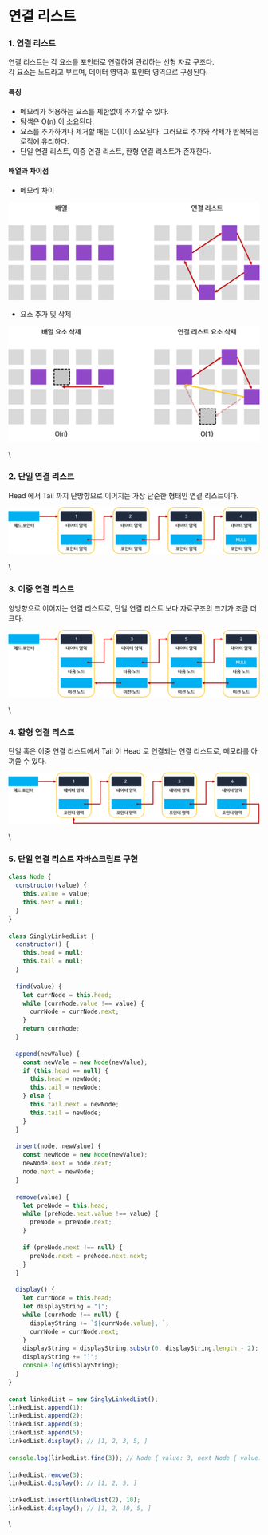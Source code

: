 # 연결 리스트

### 1. 연결 리스트

연결 리스트는 각 요소를 포인터로 연결하여 관리하는 선형 자료 구조다.\
각 요소는 노드라고 부르며, 데이터 영역과 포인터 영역으로 구성된다.

#### 특징

* 메모리가 허용하는 요소를 제한없이 추가할 수 있다.
* 탐색은 O(n) 이 소요된다.
* 요소를 추가하거나 제거할 때는 O(1)이 소요된다. 그러므로 추가와 삭제가 반복되는 로직에 유리하다.
* 단일 연결 리스트, 이중 연결 리스트, 환형 연결 리스트가 존재한다.

#### 배열과 차이점

* 메모리 차이

![메모리 ](../.gitbook/assets/메모리.png)

* 요소 추가 및 삭제

![요소 삭  ](../.gitbook/assets/요소.png)

\


### 2. 단일 연결 리스트

Head 에서 Tail 까지 단방향으로 이어지는 가장 단순한 형태인 연결 리스트이다.

![단ㅣㄹㄹㅇㅏㅈ](../.gitbook/assets/단일연결리스트.png)

\


### 3. 이중 연결 리스트

양방향으로 이어지는 연결 리스트로, 단일 연결 리스트 보다 자료구조의 크기가 조금 더 크다.

![ㅇㅁㄴㄹㄴ](<../.gitbook/assets/이중 연결 리스트.png>)

\


### 4. 환형 연결 리스트

단일 혹은 이중 연결 리스트에서 Tail 이 Head 로 연결되는 연결 리스트로, 메모리를 아껴쓸 수 있다.

![ㅁㄴㄹㅁㄴㄹㄴ](../.gitbook/assets/환형연결리스트.png)

\


### 5. 단일 연결 리스트 자바스크립트 구현

```javascript
class Node {
  constructor(value) {
    this.value = value;
    this.next = null;
  }
}

class SinglyLinkedList {
  constructor() {
    this.head = null;
    this.tail = null;
  }

  find(value) {
    let currNode = this.head;
    while (currNode.value !== value) {
      currNode = currNode.next;
    }
    return currNode;
  }

  append(newValue) {
    const newVale = new Node(newValue);
    if (this.head == null) {
      this.head = newNode;
      this.tail = newNode;
    } else {
      this.tail.next = newNode;
      this.tail = newNode;
    }
  }

  insert(node, newValue) {
    const newNode = new Node(newValue);
    newNode.next = node.next;
    node.next = newNode;
  }

  remove(value) {
    let preNode = this.head;
    while (preNode.next.value !== value) {
      preNode = preNode.next;
    }

    if (preNode.next !== null) {
      preNode.next = preNode.next.next;
    }
  }

  display() {
    let currNode = this.head;
    let displayString = "[";
    while (currNode !== null) {
      displayString += `${currNode.value}, `;
      currNode = currNode.next;
    }
    displayString = displayString.substr(0, displayString.length - 2);
    displayString += "]";
    console.log(displayString);
  }
}

const linkedList = new SinglyLinkedList();
linkedList.append(1);
linkedList.append(2);
linkedList.append(3);
linkedList.append(5);
linkedList.display(); // [1, 2, 3, 5, ]

console.log(linkedList.find(3)); // Node { value: 3, next Node { value: 5, next: null } }

linkedList.remove(3);
linkedList.display(); // [1, 2, 5, ]

linkedList.insert(linkedList(2), 10);
linkedList.display(); // [1, 2, 10, 5, ]
```

\
